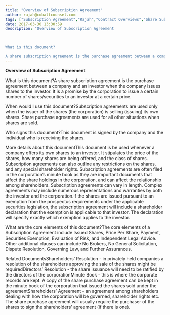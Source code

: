 ```yaml
---
title: "Overview of Subscription Agreement"
author: rajah@cobaltcounsel.com
tags: ["Subscription Agreement","Rajah","Contract Overviews","Share Subscription Agreement"]
date: 2017-03-30 13:30:59
description: "Overview of Subscription Agreement

 

What is this document?

A share subscription agreement is the purchase agreement between a company and an investor when the company issues shares to the investor..."
---
```


**Overview of Subscription Agreement**

 

What is this document?A share subscription agreement is the purchase agreement between a company and an investor when the company issues shares to the investor. It is a promise by the corporation to issue a certain number of shares/securities to an investor at a certain price. 

 

When would I use this document?Subscription agreements are used only when the issuer of the shares (the corporation) is selling (issuing) its own shares. Share purchase agreements are used for all other situations when shares are sold. 

 

Who signs this document?This document is signed by the company and the individual who is receiving the shares. 

 

More details about this documentThis document is be used whenever a company offers its own shares to an investor. It stipulates the price of the shares, how many shares are being offered, and the class of shares. Subscription agreements can also outline any restrictions on the shares, and any special shareholder rights. Subscription agreements are often filed in the corporation’s minute book as they are important documents that affect the share holdings in the corporation, and can affect the relationship among shareholders. Subscription agreements can vary in length. Complex agreements may include numerous representations and warranties by both the investor and the corporation.If the shares are issued pursuant to an exemption from the prospectus requirements under the applicable securities legislation, the subscription agreement will include a shareholder declaration that the exemption is applicable to that investor.  The declaration will specify exactly which exemption applies to the investor.

 

What are the core elements of this document?The core elements of a Subscription Agreement include Issued Shares, Price Per Share, Payment, Securities Exemption, Evaluation of Risk, and Independent Legal Advice. Other additional clauses can include No Brokers, No General Solicitation, Dispute Resolution, Governing Law, and Further Assurances. 

 

Related DocumentsShareholders’ Resolution - in privately held companies a resolution of the shareholders approving the sale of the shares might be requiredDirectors’ Resolution - the share issuance will need to be ratified by the directors of the corporationMinute Book - this is where the corporate records are kept. A copy of the share purchase agreement can be kept in the minute book of the corporation that issued the shares sold under the agreementShareholders’ Agreement - an agreement among shareholders dealing with how the corporation will be governed, shareholder rights etc. The share purchase agreement will usually require the purchaser of the shares to sign the shareholders’ agreement (if there is one).